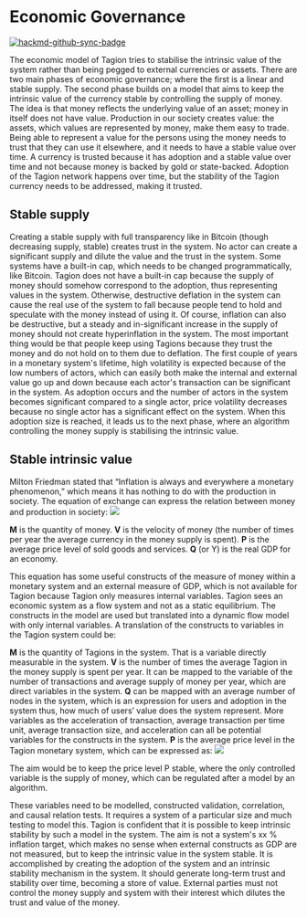 # Economic Governance

[![hackmd-github-sync-badge](https://hackmd.io/VXa97BQwQoOjPJlf-IZS2w/badge)](https://hackmd.io/VXa97BQwQoOjPJlf-IZS2w)


 The economic model of Tagion tries to stabilise the intrinsic value of the system rather than being pegged to external currencies or assets. There are two main phases of economic governance; where the first is a linear and stable supply. The second phase builds on a model that aims to keep the intrinsic value of the currency stable by controlling the supply of money.
The idea is that money reflects the underlying value of an asset; money in itself does not have value. Production in our society creates value: the assets, which values are represented by money, make them easy to trade. Being able to represent a value for the persons using the money
needs to trust that they can use it elsewhere, and it needs to have a stable value over time. A currency is trusted because it has adoption and a stable value over time and not because money is backed by gold or state-backed. Adoption of the Tagion network happens over time, but the stability of the Tagion currency needs to be addressed, making it trusted.

##  Stable supply

  Creating a stable supply with full transparency like in Bitcoin (though decreasing supply, stable) creates trust in the system. No actor can create a significant supply and dilute the value and the trust in the system. Some systems have a built-in cap, which needs to be changed programmatically, like Bitcoin. Tagion does not have a built-in cap because the supply of money should somehow correspond to the adoption, thus representing values in the system. Otherwise, destructive deflation in the system can cause the real use of the system to fall because people tend to hold and speculate with the money instead of using it. Of course, inflation can also be destructive, but a steady and in-significant increase in the supply of money should not create hyperinflation in the system. The most important thing would be that people keep using Tagions because they trust the money and do not hold on to them due to deflation. The first couple of years in a monetary system's lifetime, high volatility is expected because of the low numbers of actors, which can easily both make the internal and external value go up and down because each actor's transaction can be significant in the system. As adoption occurs and the number of actors in the system becomes significant compared to a single actor, price volatility decreases because no single actor has a significant effect on the system.
When this adoption size is reached, it leads us to the next phase, where an algorithm controlling the money supply is stabilising the intrinsic value.

## Stable intrinsic value


 Milton Friedman stated that “Inflation is always and everywhere a monetary phenomenon,” which means it has nothing to do with the production in society. The equation of exchange can express the relation between money and production in society: 
 ![](https://i.imgur.com/EFtXtWt.png)

                          
**M** is the quantity of money.
**V** is the velocity of money (the number of times per year the average currency in the money supply is spent).
**P** is the average price level of sold goods and services.
**Q** (or Y) is the real GDP for an economy.

  This equation has some useful constructs of the measure of money within a monetary system and an external measure of GDP, which is not available for Tagion because Tagion only measures internal variables. Tagion sees an economic system as a flow system and not as a static equilibrium. The constructs in the model are used but translated into a dynamic flow model with only internal variables. A translation of the constructs to variables in the Tagion system could be:

 **M** is the quantity of Tagions in the system. That is a variable directly measurable in the system.
**V** is the number of times the average Tagion in the money supply is spent per year. It can be mapped to the variable of the number of transactions and average supply of money per year, which are direct variables in the system.
**Q** can be mapped with an average number of nodes in the system, which is an expression for users and adoption in the system thus, how much of users’ value does the system represent. More variables as the acceleration of transaction, average transaction per time unit, average transaction size, and acceleration can all be potential variables for the constructs in the system.
**P** is the average price level in the Tagion monetary system, which can be expressed as:
 ![](https://i.imgur.com/0VvB1BL.png)

The aim would be to keep the price level P stable, where the only controlled variable is the supply of money, which can be regulated after a model by an algorithm.
  
 These variables need to be modelled, constructed validation, correlation, and causal relation tests. It requires a system of a particular size and much testing to model this. Tagion is confident that it is possible to keep intrinsic stability by such a model in the system. The aim is not a system's xx % inflation target, which makes no sense when external constructs as GDP are not measured, but to keep the intrinsic value in the system stable. It is accomplished
by creating the adoption of the system and an intrinsic stability mechanism in the system. It should generate long-term trust and stability over time, becoming a store of value. External parties must not control the money supply and system with their interest which dilutes the trust and value of the money.
